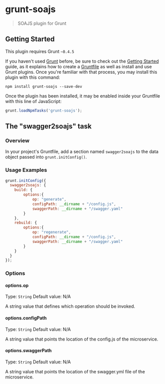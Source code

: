 # grunt-soajs

> SOAJS plugin for Grunt

## Getting Started
This plugin requires Grunt `~0.4.5`

If you haven't used [Grunt](http://gruntjs.com/) before, be sure to check out the [Getting Started](http://gruntjs.com/getting-started) guide, as it explains how to create a [Gruntfile](http://gruntjs.com/sample-gruntfile) as well as install and use Grunt plugins. Once you're familiar with that process, you may install this plugin with this command:

```shell
npm install grunt-soajs --save-dev
```

Once the plugin has been installed, it may be enabled inside your Gruntfile with this line of JavaScript:

```js
grunt.loadNpmTasks('grunt-soajs');
```

## The "swagger2soajs" task

### Overview
In your project's Gruntfile, add a section named `swagger2soajs` to the data object passed into `grunt.initConfig()`.

### Usage Examples

```js
grunt.initConfig({
  swagger2soajs: {
    build: {
        options:{
            op: "generate",
            configPath: __dirname + "/config.js",
            swaggerPath: __dirname + "/swagger.yaml"
        }
    },
    rebuild: {
        options:{
            op: "regenerate",
            configPath: __dirname + "/config.js",
            swaggerPath: __dirname + "/swagger.yaml"
        }
    }
  }
});
```

### Options

#### options.op
Type: `String`
Default value: N/A

A string value that defines which operation should be invoked.

#### options.configPath
Type: `String`
Default value: N/A

A string value that points the location of the config.js of the microservice.

#### options.swaggerPath
Type: `String`
Default value: N/A

A string value that points the location of the swagger.yml file of the microservice.

